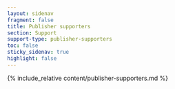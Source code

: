 ```yaml
---
layout: sidenav
fragment: false
title: Publisher supporters
section: Support
support-type: publisher-supporters
toc: false
sticky_sidenav: true
highlight: false
---
```


{% include_relative content/publisher-supporters.md %}
